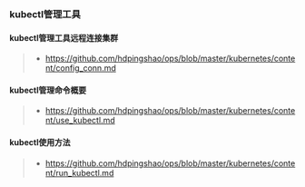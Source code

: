 ### kubectl管理工具

#### kubectl管理工具远程连接集群

> * https://github.com/hdpingshao/ops/blob/master/kubernetes/content/config_conn.md

#### kubectl管理命令概要

> * https://github.com/hdpingshao/ops/blob/master/kubernetes/content/use_kubectl.md

#### kubectl使用方法

> * https://github.com/hdpingshao/ops/blob/master/kubernetes/content/run_kubectl.md